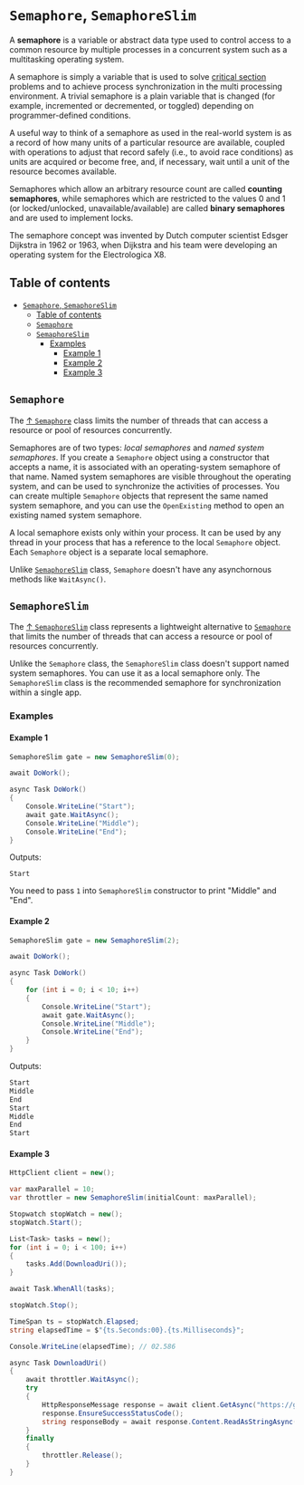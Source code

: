 # `Semaphore`, `SemaphoreSlim`

A **semaphore** is a variable or abstract data type used to control access to a common resource by multiple processes in a concurrent system such as a multitasking operating system.

A semaphore is simply a variable that is used to solve [critical section](/csharp/concurrency/terminology.md#critical-section) problems and to achieve process synchronization in the multi processing environment. A trivial semaphore is a plain variable that is changed (for example, incremented or decremented, or toggled) depending on programmer-defined conditions.

A useful way to think of a semaphore as used in the real-world system is as a record of how many units of a particular resource are available, coupled with operations to adjust that record safely (i.e., to avoid race conditions) as units are acquired or become free, and, if necessary, wait until a unit of the resource becomes available.

Semaphores which allow an arbitrary resource count are called **counting semaphores**, while semaphores which are restricted to the values 0 and 1 (or locked/unlocked, unavailable/available) are called **binary semaphores** and are used to implement locks.

The semaphore concept was invented by Dutch computer scientist Edsger Dijkstra in 1962 or 1963, when Dijkstra and his team were developing an operating system for the Electrologica X8.

## Table of contents

- [`Semaphore`, `SemaphoreSlim`](#semaphore-semaphoreslim)
  - [Table of contents](#table-of-contents)
  - [`Semaphore`](#semaphore)
  - [`SemaphoreSlim`](#semaphoreslim)
    - [Examples](#examples)
      - [Example 1](#example-1)
      - [Example 2](#example-2)
      - [Example 3](#example-3)

## `Semaphore`

The [↑ `Semaphore`](https://learn.microsoft.com/en-us/dotnet/api/system.threading.semaphore) class limits the number of threads that can access a resource or pool of resources concurrently.

Semaphores are of two types: *local semaphores* and *named system semaphores*. If you create a `Semaphore` object using a constructor that accepts a name, it is associated with an operating-system semaphore of that name. Named system semaphores are visible throughout the operating system, and can be used to synchronize the activities of processes. You can create multiple `Semaphore` objects that represent the same named system semaphore, and you can use the `OpenExisting` method to open an existing named system semaphore.

A local semaphore exists only within your process. It can be used by any thread in your process that has a reference to the local `Semaphore` object. Each `Semaphore` object is a separate local semaphore.

Unlike [`SemaphoreSlim`](#semaphoreslim) class, `Semaphore` doesn't have any asynchornous methods like `WaitAsync()`.

## `SemaphoreSlim`

The [↑ `SemaphoreSlim`](https://learn.microsoft.com/en-us/dotnet/api/system.threading.semaphoreslim) class represents a lightweight alternative to [`Semaphore`](#semaphore) that limits the number of threads that can access a resource or pool of resources concurrently.

Unlike the `Semaphore` class, the `SemaphoreSlim` class doesn't support named system semaphores. You can use it as a local semaphore only. The `SemaphoreSlim` class is the recommended semaphore for synchronization within a single app.

### Examples

#### Example 1

```csharp
SemaphoreSlim gate = new SemaphoreSlim(0);

await DoWork();

async Task DoWork()
{
    Console.WriteLine("Start");
    await gate.WaitAsync();
    Console.WriteLine("Middle");
    Console.WriteLine("End");
}
```

Outputs:

```output
Start
```

You need to pass `1` into `SemaphoreSlim` constructor to print "Middle" and "End".

#### Example 2

```csharp
SemaphoreSlim gate = new SemaphoreSlim(2);

await DoWork();

async Task DoWork()
{
    for (int i = 0; i < 10; i++)
    {
        Console.WriteLine("Start");
        await gate.WaitAsync();
        Console.WriteLine("Middle");
        Console.WriteLine("End");
    }
}
```

Outputs:

```csharp
Start
Middle
End
Start
Middle
End
Start
```

#### Example 3

```csharp
HttpClient client = new();

var maxParallel = 10;
var throttler = new SemaphoreSlim(initialCount: maxParallel);

Stopwatch stopWatch = new();
stopWatch.Start();

List<Task> tasks = new();
for (int i = 0; i < 100; i++)
{
    tasks.Add(DownloadUri());
}

await Task.WhenAll(tasks);

stopWatch.Stop();

TimeSpan ts = stopWatch.Elapsed;
string elapsedTime = $"{ts.Seconds:00}.{ts.Milliseconds}";

Console.WriteLine(elapsedTime); // 02.586

async Task DownloadUri()
{
    await throttler.WaitAsync();
    try
    {
        HttpResponseMessage response = await client.GetAsync("https://google.com");
        response.EnsureSuccessStatusCode();
        string responseBody = await response.Content.ReadAsStringAsync();
    }
    finally
    {
        throttler.Release();
    }
}
```
